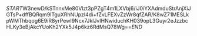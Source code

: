 $START$W3newD/kSTnnxMe80Vlzt3pPZgT4m1LXVbj6/iJ0iYXAdmduStrAnjXiJGTsP+dffBQRqm9lTguXRhNUpzI4di+fZvLFEXvZzWr8qfZAR/K8wZ71MESLkpWMThbqog6E9iR8yrPewI9Ncx7JklJvIHNwiduchKH039opL3Guyr2eJzzbcHLKy3eBjAkcYUoKh2YXk5J4p6kz6RdMsQ78Wg==$END$